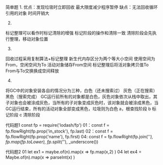 ﻿简单题
1. 
优点：发现垃圾时立即回收
         最大限度减少程序暂停
缺点：无法回收循环引用的对象
          时间开销大

2.
标记整理可以看作时标记清除的增强
标记阶段的操作和清除一致
清除阶段会先执行整理，移动对象位置

3.
回收过程采用复制算法+标记整理
新生代内存区分为两个等大小空间
使用空间为From，空闲空间为To
活动对象储存From空间
标记整理后将活对象拷贝值To
From与To交换换成空间释放

4.
将GC中的对象安装各自的情况分为三种，白色（还未搜索过）  灰色（正在搜索） 黑色（搜索完成）
GC运行前所有的对象都是白色，灰色对象依次从栈中取出，其子对象也会被涂成灰色，当所有的子对象变成灰色时，该对象就会被涂成黑色，当GC运行结束，所有的活动对象全部变成黑色，垃圾则为白色
a，根查找阶段  b 标记阶段  c 清除阶段

代码题1
const fp = require('lodash/fp')
01：const f = fp.flowRight(fp.prop('in_stock'), fp.last)
02：const f = fp.flowRight(fp.prop('name'), fp.first)
04:  const f = fp.flowRight(fp.join('_'), fp.map(fp.toLower), fp.split('_'), _underscore())

代码题2
01 let ex1 = maybe.of(n).map(x => fp.map(x,2) )
04 let ex4 = Maybe.of(n).map(x => parseInt(x) )